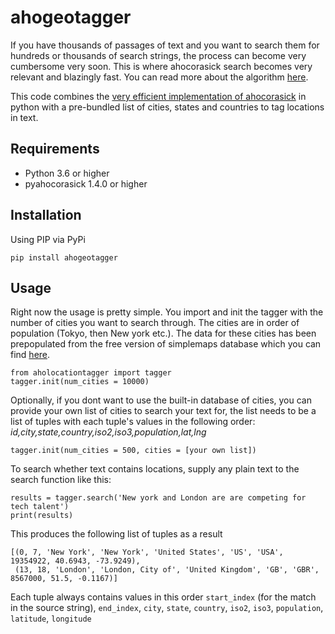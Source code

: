 # ahogeotagger

If you have thousands of passages of text and you want to search them for hundreds or thousands of search strings, the process can become very cumbersome very soon. This is where ahocorasick search becomes very relevant and blazingly fast. You can read more about the algorithm [here](https://en.wikipedia.org/wiki/Aho%E2%80%93Corasick_algorithm). 

This code combines the [very efficient implementation of ahocorasick](https://github.com/WojciechMula/pyahocorasick/) in python with a pre-bundled list of cities, states and countries to tag locations in text.

## Requirements

- Python 3.6 or higher
- pyahocorasick 1.4.0 or higher

## Installation

Using PIP via PyPi

```
pip install ahogeotagger
```

## Usage

Right now the usage is pretty simple. You import and init the tagger with the number of cities you want to search through. The cities are in order of population (Tokyo, then New york etc.). The data for these cities has been prepopulated from the free version of simplemaps database which you can find [here](https://simplemaps.com/data/world-cities).

```
from aholocationtagger import tagger
tagger.init(num_cities = 10000)
```

Optionally, if you dont want to use the built-in database of cities, you can provide your own list of cities to search your text for, the list needs to be a list of tuples with each tuple's values in the following order: _id,city,state,country,iso2,iso3,population,lat,lng_

```
tagger.init(num_cities = 500, cities = [your own list])
```


To search whether text contains locations, supply any plain text to the search function like this:

```
results = tagger.search('New york and London are are competing for tech talent')
print(results)
```

This produces the following list of tuples as a result
```
[(0, 7, 'New York', 'New York', 'United States', 'US', 'USA', 19354922, 40.6943, -73.9249), 
 (13, 18, 'London', 'London, City of', 'United Kingdom', 'GB', 'GBR', 8567000, 51.5, -0.1167)]
```
Each tuple always contains values in this order ```start_index``` (for the match in the source string), ```end_index```, ```city```, ```state```, ```country```, ```iso2```, ```iso3```, ```population```, ```latitude```, ```longitude```
